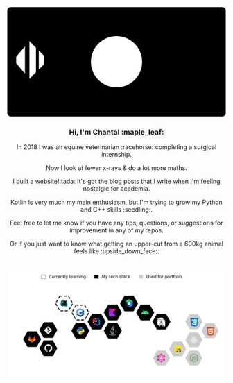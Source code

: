 <div align="center">
  <img src="assets/bogwalk-banner.svg" alt="Bog Walk GitHub banner"/>
</div>
<h3 align="center">Hi, I'm Chantal :maple_leaf:</h3>
<p align="center">In 2018 I was an equine veterinarian :racehorse: completing a surgical internship.</p>
<p align="center">Now I look at fewer x-rays & do a lot more maths.</p>
<p align="center">I built a website!:tada: It's got the blog posts that I write when I'm feeling nostalgic for academia.</p>
<p align="center">Kotlin is very much my main enthusiasm, but I'm trying to grow my Python and C++ skills :seedling:.</p>
<p align="center">Feel free to let me know if you have any tips, questions, or suggestions for improvement in any of my repos.</p>
<p align="center">Or if you just want to know what getting an upper-cut from a 600kg animal feels like :upside_down_face:.</p>
<br/>
<div align="center">
  <img src="assets/tech-stack.png" alt="Bog Walk tech stack diagram"/>
</div>